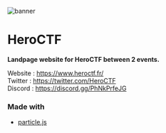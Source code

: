![banner](https://pbs.twimg.com/profile_banners/815907006708060160/1586530306/1500x500)

# HeroCTF

**Landpage website for HeroCTF between 2 events.**

Website : https://www.heroctf.fr/ <br>
Twitter : https://twitter.com/HeroCTF <br>
Discord : https://discord.gg/PhNkPrfeJG

### Made with

* [particle.js](https://vincentgarreau.com/particles.js/)